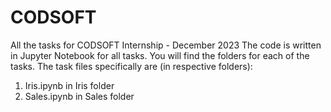 # CODSOFT
All the tasks for CODSOFT Internship - December 2023
The code is written in Jupyter Notebook for all tasks.
You will find the folders for each of the tasks.
The task files specifically are (in respective folders):
1) Iris.ipynb in Iris folder
2) Sales.ipynb in Sales folder
